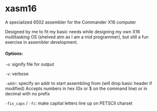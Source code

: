 # xasm16
A specialized 6502 assembler for the Commander X16 computer

Designed by me to fit my basic needs while designing my own X16 multitasking OS (shelved atm as I am a mid programmer), but still a fun exercise in assembler development.

#### Options:
`-o`: signify file for output

`-v`: verbose

`-addr`: specify an addr to start assembling from (will drop basic header if modified) 
Accepts numbers in hex (0x or \$ on the command line) or in decimal with no prefix

`-fix_caps` / `-fc`: make capital letters line up on PETSCII charset
